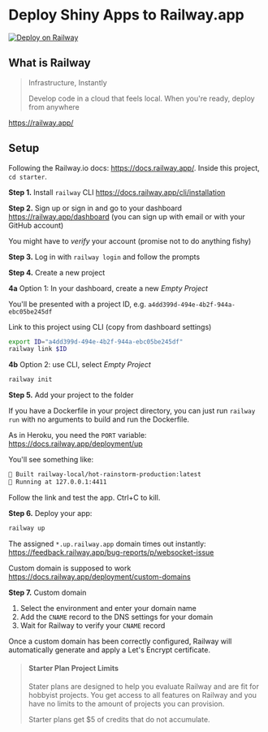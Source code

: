 # Deploy Shiny Apps to Railway.app

[![Deploy on Railway](https://railway.app/button.svg)](https://railway.app/new/template?template=https%3A%2F%2Fgithub.com%2Fanalythium%2Frailway-shiny%2Ftree%2Fmaster%2Fstarter&referralCode=ItV1BC)


## What is Railway

> Infrastructure, Instantly
>
> Develop code in a cloud that feels local. When you're ready, deploy from anywhere

<https://railway.app/>

## Setup

Following the Railway.io docs: <https://docs.railway.app/>. Inside this project, `cd starter`.

**Step 1.** Install `railway` CLI <https://docs.railway.app/cli/installation>

**Step 2.** Sign up or sign in and go to your dashboard <https://railway.app/dashboard> (you can sign up with email or with your GitHub account)

You might have to _verify_ your account (promise not to do anything fishy)

**Step 3.** Log in with `railway login` and follow the prompts

**Step 4.** Create a new project

**4a** Option 1: In your dashboard, create a new _Empty Project_

You'll be presented with a project ID, e.g. `a4dd399d-494e-4b2f-944a-ebc05be245df`

Link to this project using CLI (copy from dashboard settings)

```bash
export ID="a4dd399d-494e-4b2f-944a-ebc05be245df"
railway link $ID
```

**4b** Option 2: use CLI, select _Empty Project_

```bash
railway init
```

**Step 5.** Add your project to the folder

If you have a Dockerfile in your project directory, you can just run `railway run` with no arguments to build and run the Dockerfile.

As in Heroku, you need the `PORT` variable: <https://docs.railway.app/deployment/up>

You'll see something like:

```bash
🎉 Built railway-local/hot-rainstorm-production:latest
🚂 Running at 127.0.0.1:4411
```

Follow the link and test the app. Ctrl+C to kill.

**Step 6.** Deploy your app:

```bash
railway up
```

The assigned `*.up.railway.app` domain times out instantly: <https://feedback.railway.app/bug-reports/p/websocket-issue>

Custom domain is supposed to work <https://docs.railway.app/deployment/custom-domains>

**Step 7.** Custom domain

1. Select the environment and enter your domain name
2. Add the `CNAME` record to the DNS settings for your domain
3. Wait for Railway to verify your `CNAME` record

Once a custom domain has been correctly configured, Railway will automatically generate and apply a Let's Encrypt certificate.

> #### Starter Plan Project Limits
>
> Stater plans are designed to help you evaluate Railway and are fit for hobbyist projects. You get access to all features on Railway and you have no limits to the amount of projects you can provision.
>
> Starter plans get $5 of credits that do not accumulate.
